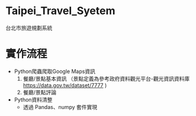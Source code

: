 # Taipei_Travel_Syetem
台北市旅遊規劃系統

# 實作流程
* Python爬蟲爬取Google Maps資訊
  1. 餐廳/景點基本資訊 （景點定義為參考政府資料觀光平台-觀光資訊資料庫 https://data.gov.tw/dataset/7777 )
  2. 餐廳/景點評論
* Python資料清整
  * 透過 Pandas、numpy 套件實現
